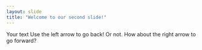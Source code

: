 ```yaml
---
layout: slide
title: "Welcome to our second slide!"
---
```

Your text
Use the left arrow to go back! Or not. How about the right arrow to go forward?
